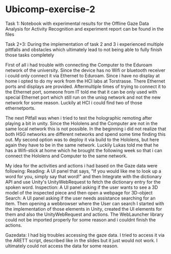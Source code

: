 # Ubicomp-exercise-2
Task 1:
Notebook with experimental results for the Offline Gaze Data Analysis for Activity Recognition and experiment report can be found in the files

Task 2+3:
During the implementation of task 2 and 3 i experienced multiple pittfalls and obstacles which ultimately lead to not being able to fully finish those tasks completely

First of all i had trouble with connecting the Computer to the Eduroam network of the university. Since the device has no Wifi or bluetooth receiver i could only connect it via Ethernet to Eduroam.
Since i have no display at home i opted to do my work from the HCI labs at Torstrasse. There Ethernet ports and displays are provided. Aftermultiple times of trying to connect it to the Ethernet port, someone from IT told me that it can be only used with special Ethernet port which still run on the unisg network and not the new network for some reason. Luckily at HCI i could find two of those ethernetports.

The next Pitfall was when i tried to test the holographic remoting after playing a bit in unity. Since the Hololens and the Computer are not in the same local network this is not possible. In the beginning i did not realize that both HSG networks are different networks and spend some time finding this out. My second option was to deploy it via build to the Hololens, but here again they have to be in the same network. Luckily Lukas told me that he has a Wifi-stick at home which he brought the following week so that i can connect the Hololens and Computer to the same network.

My idea for the activities and actions i had based on the Gaze data were following:
Reading: A UI panel that says, "If you would like me to look up a word for you, simply say that word!" and then Integrate with the dictionary API and use Unity's UnityWebRequest to fetch the dictionary entry for the spoken word.
Inspection: A UI panel asking if the user wants to see a 3D model of the inspected piece and then open a webpage for 3D-object
Search: A UI panel asking if the user needs assistance searching for an item. Then opening a webbrowser where the User can search
I started with the implementation of those elements in Unity, created the UI elements for them and also the UnityWebRequest and actions.
The  WebLauncher library could not be imported properly for some reason and i couldnt finish the actions.

Gazedata:
I had big troubles accessing the gaze data. I tried to access it via the ARETT script, described like in the slides but it just would not work. I ultimately could not access the data for some reason. 









